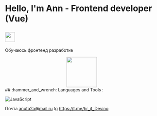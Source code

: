 <h1 align="left">
  <p> Hello, I'm Ann - Frontend developer (Vue)</p>
  <img src="https://github.com/blackcater/blackcater/raw/main/images/Hi.gif" height="32"/>
</h1>

Обучаюсь фронтенд разработке
<div id="header" align="center">
  <img src="https://i.giphy.com/media/v1.Y2lkPTc5MGI3NjExaXZrenJjb25xb2dhcGJ2Mmdjc2h5MHRjdDEycnJnc3l5MDJpaDJtMSZlcD12MV9pbnRlcm5hbF9naWZfYnlfaWQmY3Q9Zw/8coPrVxWxBvB9WgfuT/giphy.gif" width="100"/>
</div>
## :hammer_and_wrench: Languages and Tools :

![JavaScript](https://img.shields.io/badge/JavaScript-F7DF1E?style=for-the-badge&logo=javascript&logoColor=black)



Почта anuta2a@mail.ru
tg https://t.me/hr_it_Devino


<!--
**AnnaCVrecruitment/AnnaCVrecruitment** is a ✨ _special_ ✨ repository because its `README.md` (this file) appears on your GitHub profile.

Here are some ideas to get you started:

- 🔭 I’m currently working on ...
- 🌱 I’m currently learning ...
- 👯 I’m looking to collaborate on ...
- 🤔 I’m looking for help with ...
- 💬 Ask me about ...
- 📫 How to reach me: ...
- 😄 Pronouns: ...
- ⚡ Fun fact: ...
-->
